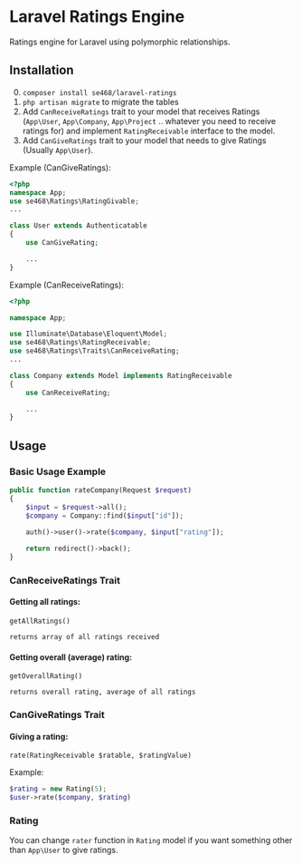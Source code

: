 # Laravel Ratings Engine
Ratings engine for Laravel using polymorphic relationships.

## Installation
0. `composer install se468/laravel-ratings`
0. `php artisan migrate` to migrate the tables
0. Add `CanReceiveRatings` trait to your model that receives Ratings (`App\User`, `App\Company`, `App\Project` .. whatever you need to receive ratings for) and implement `RatingReceivable` interface to the model.
0. Add `CanGiveRatings` trait to your model that needs to give Ratings (Usually `App\User`).

Example (CanGiveRatings):
```php
<?php
namespace App;
use se468\Ratings\RatingGivable;
...

class User extends Authenticatable
{
    use CanGiveRating;

    ...
}
```

Example (CanReceiveRatings): 
```php
<?php

namespace App;

use Illuminate\Database\Eloquent\Model;
use se468\Ratings\RatingReceivable;
use se468\Ratings\Traits\CanReceiveRating;
...

class Company extends Model implements RatingReceivable
{
    use CanReceiveRating;

    ...
}
```

## Usage

### Basic Usage Example
```php
public function rateCompany(Request $request)
{
    $input = $request->all();
    $company = Company::find($input["id"]);
    
    auth()->user()->rate($company, $input["rating"]);

    return redirect()->back();
}
```


### CanReceiveRatings Trait
#### Getting all ratings:
```
getAllRatings()

returns array of all ratings received
```

#### Getting overall (average) rating:
```
getOverallRating() 

returns overall rating, average of all ratings
```


### CanGiveRatings Trait
#### Giving a rating:
```
rate(RatingReceivable $ratable, $ratingValue)
```

Example:
```php
$rating = new Rating(5);
$user->rate($company, $rating)
```

### Rating
You can change `rater` function in `Rating` model if you want something other than `App\User` to give ratings.
